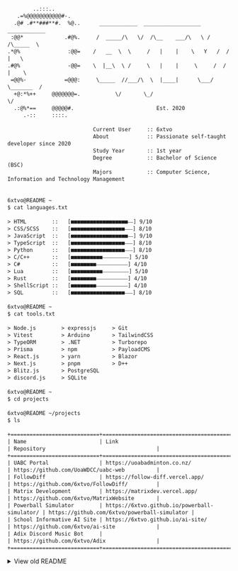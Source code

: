 ```ansi
        ..:::..         
   .=%@@@@@@@@@@@#-.    
  .@# .#**###**#.  %@..      ____________  __________________   ____________  
 :@@*             .#@%.     /  _____/\   \/  /\__    ___/\   \ /   /\_____  \      
.*@%               :@@=    /   __  \  \     /   |    |    \   Y   /  /   |   \ 
.#@%               -@@=    \  |__\  \ /     \   |    |     \     /  /    |    \
 =@@%-            =@@@:     \_____  //___/\  \  |____|      \___/   \_______  /
  +@:*%++     @@@@@@@=.           \/       \_/                              \/ 
  .:@%*==     @@@@@#.                          Est. 2020
     .-::     ::::.        

                           Current User     :: 6xtvo
                           About            :: Passionate self-taught developer since 2020
                           Study Year       :: 1st year
                           Degree           :: Bachelor of Science (BSC)
                           Majors           :: Computer Science, Information and Technology Management


6xtvo@README ~
$ cat languages.txt

> HTML        ::   [■■■■■■■■■■■■■■■■■■⎯⎯] 9/10
> CSS/SCSS    ::   [■■■■■■■■■■■■■■■■■⎯⎯⎯] 8/10
> JavaScript  ::   [■■■■■■■■■■■■■■■■■■⎯⎯] 9/10
> TypeScript  ::   [■■■■■■■■■■■■■■■■■⎯⎯⎯] 8/10
> Python      ::   [■■■■■■■■■■■■■■■■■⎯⎯⎯] 8/10
> C/C++       ::   [■■■■■■■■■■⎯⎯⎯⎯⎯⎯⎯⎯⎯⎯] 5/10
> C#          ::   [■■■■■■■■⎯⎯⎯⎯⎯⎯⎯⎯⎯⎯⎯⎯] 4/10
> Lua         ::   [■■■■■■■■■■⎯⎯⎯⎯⎯⎯⎯⎯⎯⎯] 5/10
> Rust        ::   [■■■■■■■■⎯⎯⎯⎯⎯⎯⎯⎯⎯⎯⎯⎯] 4/10
> ShellScript ::   [■■■■■■■■⎯⎯⎯⎯⎯⎯⎯⎯⎯⎯⎯⎯] 4/10
> SQL         ::   [■■■■■■■■■■■■■■■■■⎯⎯⎯] 8/10

6xtvo@README ~
$ cat tools.txt

> Node.js        > expressjs     > Git
> Vitest         > Arduino       > TailwindCSS
> TypeORM        > .NET          > Turborepo
> Prisma         > npm           > PayloadCMS
> React.js       > yarn          > Blazor
> Next.js        > pnpm          > D++
> Blitz.js       > PostgreSQL
> discord.js     > SQLite

6xtvo@README ~
$ cd projects

6xtvo@README ~/projects
$ ls

+============================+==============================================+==============================================+
| Name                       | Link                                         | Repository                                   |
+============================+==============================================+==============================================+
| UABC Portal                | https://uoabadminton.co.nz/                  | https://github.com/UoaWDCC/uabc-web          |
| FollowDiff                 | https://follow-diff.vercel.app/              | https://github.com/6xtvo/FollowDiff/         |
| Matrix Development         | https://matrixdev.vercel.app/                | https://github.com/6xtvo/MatrixWebsite       |
| Powerball Simulator        | https://6xtvo.github.io/powerball-simulator/ | https://github.com/6xtvo/powerball-simulator |
| School Informative AI Site | https://6xtvo.github.io/ai-site/             | https://github.com/6xtvo/ai-site             |
| Adix Discord Music Bot     |                                              | https://github.com/6xtvo/Adix                |
+============================+==============================================+==============================================+
```

<!-- OLD -->
<details>
  <summary>View old README</summary>
  
  <picture>
    <img src="/github-metrics.svg" alt="Metrics">
  </picture>
  
  <h1>Projects</h1>
  <span>Some of my projects:</span>
  <ul>
    <li><a href="https://uoabadminton.co.nz/" target="blank" rel="noopener noreferrer">UABC Portal</a></li>
    <li><a href="https://follow-diff.vercel.app/" target="blank" rel="noopener noreferrer">FollowDiff</a></li>
    <li><a href="https://matrixdev.vercel.app/" target="blank" rel="noopener noreferrer">Matrix Development (Deprecated)</a></li>
    <li><a href="https://6xtvo.github.io/powerball-simulator/" target="blank" rel="noopener noreferrer">Powerball (Lottery) Simulator</a></li>
    <li><a href="https://6xtvo.github.io/ai-site/" target="blank" rel="noopener noreferrer">School Informative AI Site</a></li>
  </ul>
  
  <h1>Music</h1>
  <img src="https://lastfm-recently-played.vercel.app/api?user=tncz" alt="My scrobbles">
</details>
